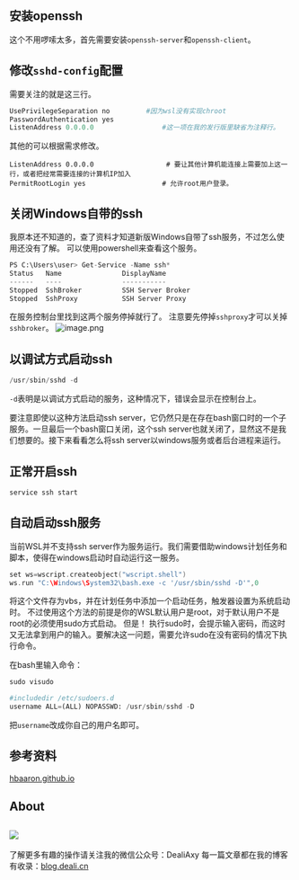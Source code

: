 ## 安装openssh
这个不用啰嗦太多，首先需要安装`openssh-server`和`openssh-client`。


## 修改`sshd-config`配置
需要关注的就是这三行。
```python
UsePrivilegeSeparation no         #因为wsl没有实现chroot
PasswordAuthentication yes
ListenAddress 0.0.0.0                 #这一项在我的发行版里缺省为注释行。
```
其他的可以根据需求修改。
```
ListenAddress 0.0.0.0                  # 要让其他计算机能连接上需要加上这一行，或者把经常需要连接的计算机IP加入
PermitRootLogin yes                   # 允许root用户登录。
```


## 关闭Windows自带的ssh
我原本还不知道的，查了资料才知道新版Windows自带了ssh服务，不过怎么使用还没有了解。
可以使用powershell来查看这个服务。
```python
PS C:\Users\user> Get-Service -Name ssh*
Status   Name               DisplayName
------   ----               -----------
Stopped  SshBroker          SSH Server Broker
Stopped  SshProxy           SSH Server Proxy
```
在服务控制台里找到这两个服务停掉就行了。
注意要先停掉`sshproxy`才可以关掉`sshbroker`。
![image.png](https://upload-images.jianshu.io/upload_images/8869373-fc7b73140b172090.png?imageMogr2/auto-orient/strip%7CimageView2/2/w/1240)


## 以调试方式启动ssh
```python
/usr/sbin/sshd -d
```
`-d`表明是以调试方式启动的服务，这种情况下，错误会显示在控制台上。

要注意即使以这种方法启动ssh server，它仍然只是在存在bash窗口时的一个子服务。一旦最后一个bash窗口关闭，这个ssh server也就关闭了，显然这不是我们想要的。接下来看看怎么将ssh server以windows服务或者后台进程来运行。


## 正常开启ssh
```python
service ssh start
```

## 自动启动ssh服务
当前WSL并不支持ssh server作为服务运行。我们需要借助windows计划任务和脚本，使得在windows启动时自动运行这一服务。

```c
set ws=wscript.createobject("wscript.shell")
ws.run "C:\Windows\System32\bash.exe -c '/usr/sbin/sshd -D'",0
```

将这个文件存为vbs，并在计划任务中添加一个启动任务，触发器设置为系统启动时。
不过使用这个方法的前提是你的WSL默认用户是root，对于默认用户不是root的必须使用sudo方式启动。
但是！
执行sudo时，会提示输入密码，而这时又无法拿到用户的输入。要解决这一问题，需要允许sudo在没有密码的情况下执行命令。

在bash里输入命令：
```python
sudo visudo
```

```python
#includedir /etc/sudoers.d
username ALL=(ALL) NOPASSWD: /usr/sbin/sshd -D
```
把`username`改成你自己的用户名即可。

## 参考资料
[hbaaron.github.io](https://hbaaron.github.io/blog_2017/%E5%9C%A8wsl%E4%B8%8B%E5%AE%89%E8%A3%85%E4%BD%BF%E7%94%A8sshd%E5%85%A8%E6%94%BB%E7%95%A5/)


## About
![](https://upload-images.jianshu.io/upload_images/8869373-901590e019f6f85b.png?imageMogr2/auto-orient/strip%7CimageView2/2/w/1240)
---------------
了解更多有趣的操作请关注我的微信公众号：DealiAxy
每一篇文章都在我的博客有收录：[blog.deali.cn](http://blog.deali.cn)